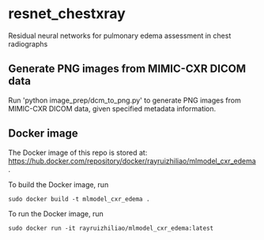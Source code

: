 # resnet_chestxray

Residual neural networks for pulmonary edema assessment in chest radiographs 

## Generate PNG images from MIMIC-CXR DICOM data
Run 'python image_prep/dcm_to_png.py' to generate PNG images from MIMIC-CXR DICOM data, given specified metadata information. 

## Docker image

The Docker image of this repo is stored at: https://hub.docker.com/repository/docker/rayruizhiliao/mlmodel_cxr_edema.

To build the Docker image, run 
```
sudo docker build -t mlmodel_cxr_edema .
```

To run the Docker image, run
```
sudo docker run -it rayruizhiliao/mlmodel_cxr_edema:latest
```
